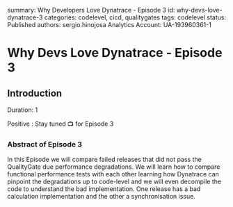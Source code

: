 summary: Why Developers Love Dynatrace - Episode 3
id: why-devs-love-dynatrace-3
categories: codelevel, cicd, qualitygates
tags: codelevel
status: Published
authors: sergio.hinojosa
Analytics Account: UA-193960361-1

# Why Devs Love Dynatrace - Episode 3


## Introduction 
Duration: 1

Positive
: Stay tuned 📺 for Episode 3


### Abstract of Episode 3
In this Episode we will compare failed releases that did not pass the QualityGate due performance degradations. We will learn how to compare functional performance tests with each other learning how Dynatrace can pinpoint the degradations up to code-level and we will even decompile the code to understand the bad implementation. One release has a bad calculation implementation and the other a synchronisation issue.